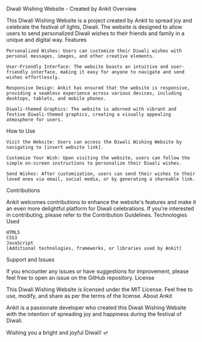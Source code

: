 Diwali Wishing Website - Created by Ankit
Overview

This Diwali Wishing Website is a project created by Ankit to spread joy and celebrate the festival of lights, Diwali. The website is designed to allow users to send personalized Diwali wishes to their friends and family in a unique and digital way.
Features

    Personalized Wishes: Users can customize their Diwali wishes with personal messages, images, and other creative elements.

    User-Friendly Interface: The website boasts an intuitive and user-friendly interface, making it easy for anyone to navigate and send wishes effortlessly.

    Responsive Design: Ankit has ensured that the website is responsive, providing a seamless experience across various devices, including desktops, tablets, and mobile phones.

    Diwali-themed Graphics: The website is adorned with vibrant and festive Diwali-themed graphics, creating a visually appealing atmosphere for users.

How to Use

    Visit the Website: Users can access the Diwali Wishing Website by navigating to [insert website link].

    Customize Your Wish: Upon visiting the website, users can follow the simple on-screen instructions to personalize their Diwali wishes.

    Send Wishes: After customization, users can send their wishes to their loved ones via email, social media, or by generating a shareable link.

Contributions

Ankit welcomes contributions to enhance the website's features and make it an even more delightful platform for Diwali celebrations. If you're interested in contributing, please refer to the Contribution Guidelines.
Technologies Used

    HTML5
    CSS3
    JavaScript
    [Additional technologies, frameworks, or libraries used by Ankit]

Support and Issues

If you encounter any issues or have suggestions for improvement, please feel free to open an issue on the GitHub repository.
License

This Diwali Wishing Website is licensed under the MIT License. Feel free to use, modify, and share as per the terms of the license.
About Ankit

Ankit is a passionate developer who created this Diwali Wishing Website with the intention of spreading joy and happiness during the festival of Diwali.

Wishing you a bright and joyful Diwali! 🪔
